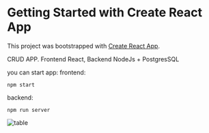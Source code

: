 # Getting Started with Create React App

This project was bootstrapped with [Create React App](https://github.com/facebook/create-react-app).

CRUD APP. Frontend React, Backend NodeJs + PostgresSQL

you can start app:
frontend: 

`
npm start
`

backend:

`
npm run server
`

![table](img.ing)